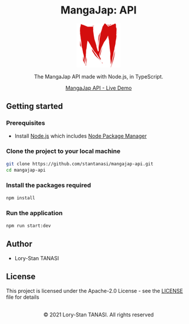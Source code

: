 <h1 align="center">MangaJap: API</h1>

<p align="center">
  <img src="./src/assets/images/logo.svg" width="120px" />
</p>

<p align="center">
  The MangaJap API made with Node.js, in TypeScript.
</p>

<p align="center">
  <a href="https://mangajap-api.herokuapp.com">MangaJap API - Live Demo</a>
</p>


## Getting started

### Prerequisites

- Install [Node.js](https://nodejs.org) which includes [Node Package Manager](https://www.npmjs.com/get-npm)


### Clone the project to your local machine

```bash
git clone https://github.com/stantanasi/mangajap-api.git
cd mangajap-api
```

### Install the packages required

```bash
npm install
```

### Run the application

```bash
npm run start:dev
```

## Author

- Lory-Stan TANASI

## License

This project is licensed under the Apache-2.0 License - see the [LICENSE](LICENSE) file for details

<p align="center">
  <br />
  © 2021 Lory-Stan TANASI. All rights reserved
</p>